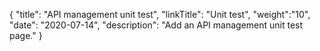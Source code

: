{
    "title": "API management unit test",
    "linkTitle": "Unit test",
    "weight":"10",
    "date": "2020-07-14",
    "description": "Add an API management unit test page."
}